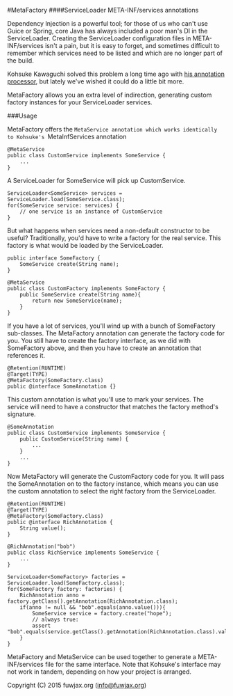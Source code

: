 <!--

    Copyright (C) 2015 fuwjax.org (info@fuwjax.org)

    Licensed under the Apache License, Version 2.0 (the "License");
    you may not use this file except in compliance with the License.
    You may obtain a copy of the License at

            http://www.apache.org/licenses/LICENSE-2.0

    Unless required by applicable law or agreed to in writing, software
    distributed under the License is distributed on an "AS IS" BASIS,
    WITHOUT WARRANTIES OR CONDITIONS OF ANY KIND, either express or implied.
    See the License for the specific language governing permissions and
    limitations under the License.

-->
#MetaFactory
####ServiceLoader META-INF/services annotations

Dependency Injection is a powerful tool; for those of us who can't use Guice or Spring, core Java
has always included a poor man's DI in the ServiceLoader. Creating the ServiceLoader configuration
files in META-INF/services isn't a pain, but it is easy to forget, and sometimes difficult to remember
which services need to be listed and which are no longer part of the build.

Kohsuke Kawaguchi solved this problem a long time ago with [his annotation processor](http://metainf-services.kohsuke.org),
but lately we've wished it could do a little bit more.

MetaFactory allows you an extra level of indirection, generating custom factory instances for
your ServiceLoader services.

###Usage

MetaFactory offers the `MetaService annotation which works identically to Kohsuke's `MetaInfServices annotation

```
@MetaService
public class CustomService implements SomeService {
	...
}
```

A ServiceLoader for SomeService will pick up CustomService.

```
ServiceLoader<SomeService> services = ServiceLoader.load(SomeService.class);
for(SomeService service: services) {
	// one service is an instance of CustomService
}
```

But what happens when services need a non-default constructor to be useful? Traditionally, you'd have to write a factory
for the real service. This factory is what would be loaded by the ServiceLoader.

```
public interface SomeFactory {
	SomeService create(String name);
}

@MetaService
public class CustomFactory implements SomeFactory {
	public SomeService create(String name){
		return new SomeService(name);
	}
}
```

If you have a lot of services, you'll wind up with a bunch of SomeFactory sub-classes. The MetaFactory annotation can generate the 
factory code for you. You still have to create the factory interface, as we did with SomeFactory above, and then you have to create an annotation
that references it.

```
@Retention(RUNTIME)
@Target(TYPE)
@MetaFactory(SomeFactory.class)
public @interface SomeAnnotation {}
```

This custom annotation is what you'll use to mark your services. The service will need to have a constructor that matches the factory
method's signature.

```
@SomeAnnotation
public class CustomService implements SomeService {
	public CustomService(String name) {
		...
	}
	...
}
```

Now MetaFactory will generate the CustomFactory code for you. It will pass the SomeAnnotation on to the factory instance, which means you
can use the custom annotation to select the right factory from the ServiceLoader.

```
@Retention(RUNTIME)
@Target(TYPE)
@MetaFactory(SomeFactory.class)
public @interface RichAnnotation {
	String value();
}

@RichAnnotation("bob")
public class RichService implements SomeService {
	...
}

ServiceLoader<SomeFactory> factories = ServiceLoader.load(SomeFactory.class);
for(SomeFactory factory: factories) {
	RichAnnotation anno = factory.getClass().getAnnotation(RichAnnotation.class);
	if(anno != null && "bob".equals(anno.value())){
		SomeService service = factory.create("hope");
		// always true:
		assert "bob".equals(service.getClass().getAnnotation(RichAnnotation.class).value());
	}
}
```

MetaFactory and MetaService can be used together to generate a META-INF/services file for the same interface. Note that Kohsuke's interface
may not work in tandem, depending on how your project is arranged.

Copyright (C) 2015 fuwjax.org (info@fuwjax.org)
